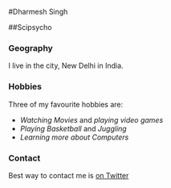 #Dharmesh Singh 


##Scipsycho

### Geography

I live in the city, New Delhi in India.

### Hobbies

Three of my favourite hobbies are:

- *Watching Movies* and *playing video games*
- *Playing Basketball* and *Juggling*
- *Learning more about Computers*

### Contact

Best way to contact me is [on Twitter](https://twitter.com/scipsycho1)
